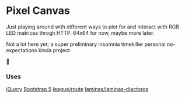# Pixel Canvas

Just playing around with different ways to plot for and interact with RGB LED matrices throgh HTTP. 64x64 for now, maybe more later.

Not a lot here yet; a super preliminary insomnia timekiller personal no-expectations kinda project.

🧙

### Uses
[jQuery](https://api.jquery.com/)
[Bootstrap 5](https://getbootstrap.com/docs/5.1/getting-started/introduction/)
[league/route](https://route.thephpleague.com/)
[laminas/laminas-diactoros](https://docs.laminas.dev/laminas-diactoros/)
